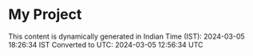 # My Project

This content is dynamically generated in Indian Time (IST): 2024-03-05 18:26:34 IST
Converted to UTC: 2024-03-05 12:56:34 UTC
